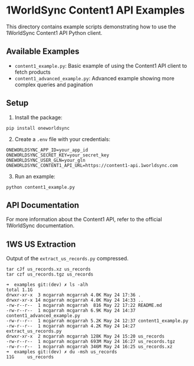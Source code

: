 # 1WorldSync Content1 API Examples

This directory contains example scripts demonstrating how to use the 1WorldSync Content1 API Python client.

## Available Examples

- `content1_example.py`: Basic example of using the Content1 API client to fetch products
- `content1_advanced_example.py`: Advanced example showing more complex queries and pagination

## Setup

1. Install the package:
```
pip install oneworldsync
```

2. Create a `.env` file with your credentials:
```
ONEWORLDSYNC_APP_ID=your_app_id
ONEWORLDSYNC_SECRET_KEY=your_secret_key
ONEWORLDSYNC_USER_GLN=your_gln
ONEWORLDSYNC_CONTENT1_API_URL=https://content1-api.1worldsync.com
```

3. Run an example:
```
python content1_example.py
```

## API Documentation

For more information about the Content1 API, refer to the official 1WorldSync documentation.

## 1WS US Extraction

Output of the `extract_us_records.py` compressed.

``` shell
tar cJf us_records.xz us_records
tar czf us_records.tgz us_records
```

``` shell
➜  examples git:(dev) ✗ ls -alh
total 1.1G
drwxr-xr-x  3 mcgarrah mcgarrah 4.0K May 24 17:36 .
drwxr-xr-x 14 mcgarrah mcgarrah 4.0K May 24 14:33 ..
-rw-r--r--  1 mcgarrah mcgarrah  816 May 22 17:22 README.md
-rw-r--r--  1 mcgarrah mcgarrah 6.9K May 24 14:37 content1_advanced_example.py
-rw-r--r--  1 mcgarrah mcgarrah 5.2K May 24 12:37 content1_example.py
-rw-r--r--  1 mcgarrah mcgarrah 4.2K May 24 14:27 extract_us_records.py
drwxr-xr-x  2 mcgarrah mcgarrah 128K May 24 15:20 us_records
-rw-r--r--  1 mcgarrah mcgarrah 693M May 24 16:27 us_records.tgz
-rw-r--r--  1 mcgarrah mcgarrah 346M May 24 16:25 us_records.xz
➜  examples git:(dev) ✗ du -msh us_records
11G     us_records
```
